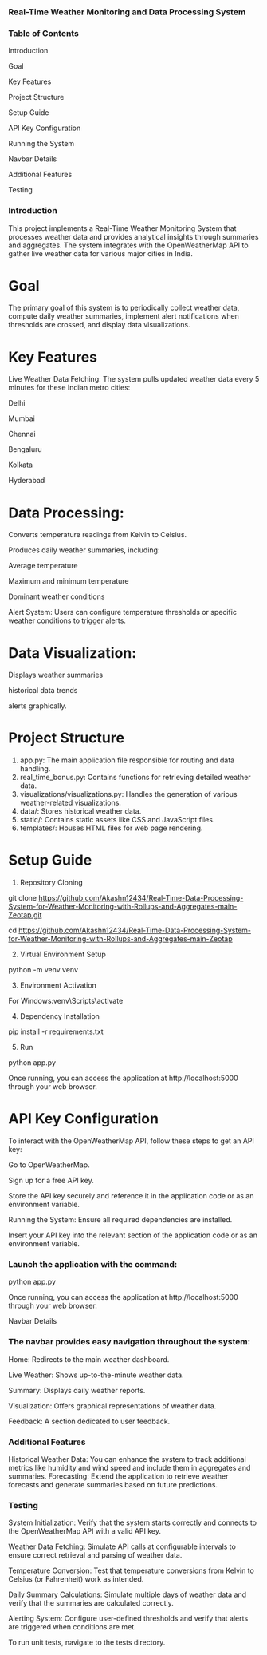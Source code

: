 ### Real-Time Weather Monitoring and Data Processing System

### Table of Contents
Introduction

Goal

Key Features

Project Structure

Setup Guide

API Key Configuration

Running the System

Navbar Details

Additional Features

Testing

### Introduction
This project implements a Real-Time Weather Monitoring System that processes weather data and provides analytical insights through summaries and aggregates. The system integrates with the OpenWeatherMap API to gather live weather data for various major cities in India.

# Goal
The primary goal of this system is to periodically collect weather data, compute daily weather summaries, implement alert notifications when thresholds are crossed, and display data visualizations.

# Key Features
Live Weather Data Fetching: The system pulls updated weather data every 5 minutes for these Indian metro cities:

Delhi

Mumbai

Chennai

Bengaluru

Kolkata

Hyderabad

# Data Processing:

Converts temperature readings from Kelvin to Celsius.

Produces daily weather summaries, including:

Average temperature

Maximum and minimum temperature

Dominant weather conditions

Alert System: Users can configure temperature thresholds or specific weather conditions to trigger alerts.

# Data Visualization: 

Displays weather summaries

historical data trends

alerts graphically.

# Project Structure
1. app.py: The main application file responsible for routing and data handling.
2. real_time_bonus.py: Contains functions for retrieving detailed weather data.
3. visualizations/visualizations.py: Handles the generation of various weather-related visualizations.
4. data/: Stores historical weather data.
5. static/: Contains static assets like CSS and JavaScript files.
6. templates/: Houses HTML files for web page rendering.

# Setup Guide
1. Repository Cloning

git clone https://github.com/Akashn12434/Real-Time-Data-Processing-System-for-Weather-Monitoring-with-Rollups-and-Aggregates-main-Zeotap.git

cd https://github.com/Akashn12434/Real-Time-Data-Processing-System-for-Weather-Monitoring-with-Rollups-and-Aggregates-main-Zeotap

2. Virtual Environment Setup

python -m venv venv

3. Environment Activation

For Windows:venv\Scripts\activate

4. Dependency Installation

pip install -r requirements.txt

5. Run
   
python app.py

Once running, you can access the application at http://localhost:5000 through your web browser.

# API Key Configuration

To interact with the OpenWeatherMap API, follow these steps to get an API key:

Go to OpenWeatherMap.

Sign up for a free API key.

Store the API key securely and reference it in the application code or as an environment variable.

Running the System: Ensure all required dependencies are installed.

Insert your API key into the relevant section of the application code or as an environment variable.

### Launch the application with the command:

python app.py

Once running, you can access the application at http://localhost:5000 through your web browser.

Navbar Details

### The navbar provides easy navigation throughout the system:

Home: Redirects to the main weather dashboard.

Live Weather: Shows up-to-the-minute weather data.

Summary: Displays daily weather reports.

Visualization: Offers graphical representations of weather data.

Feedback: A section dedicated to user feedback.

### Additional Features
Historical Weather Data: You can enhance the system to track additional metrics like humidity and wind speed and include them in aggregates and summaries.
Forecasting: Extend the application to retrieve weather forecasts and generate summaries based on future predictions.

### Testing
System Initialization: Verify that the system starts correctly and connects to the OpenWeatherMap API with a valid API key.

Weather Data Fetching: Simulate API calls at configurable intervals to ensure correct retrieval and parsing of weather data.

Temperature Conversion: Test that temperature conversions from Kelvin to Celsius (or Fahrenheit) work as intended.

Daily Summary Calculations: Simulate multiple days of weather data and verify that the summaries are calculated correctly.

Alerting System: Configure user-defined thresholds and verify that alerts are triggered when conditions are met.

To run unit tests, navigate to the tests directory.
